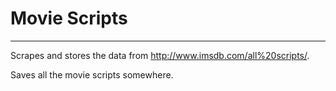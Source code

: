 # Movie Scripts
-----

Scrapes and stores the data from http://www.imsdb.com/all%20scripts/.

Saves all the movie scripts somewhere.
